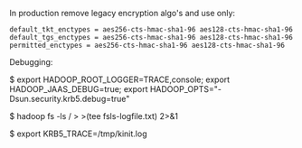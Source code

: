 In production remove legacy encryption algo's and use only:

    default_tkt_enctypes = aes256-cts-hmac-sha1-96 aes128-cts-hmac-sha1-96
    default_tgs_enctypes = aes256-cts-hmac-sha1-96 aes128-cts-hmac-sha1-96
    permitted_enctypes = aes256-cts-hmac-sha1-96 aes128-cts-hmac-sha1-96


Debugging:

$ export HADOOP_ROOT_LOGGER=TRACE,console; export HADOOP_JAAS_DEBUG=true; export HADOOP_OPTS="-Dsun.security.krb5.debug=true"

$ hadoop fs -ls / > >(tee fsls-logfile.txt) 2>&1

$ export KRB5_TRACE=/tmp/kinit.log
